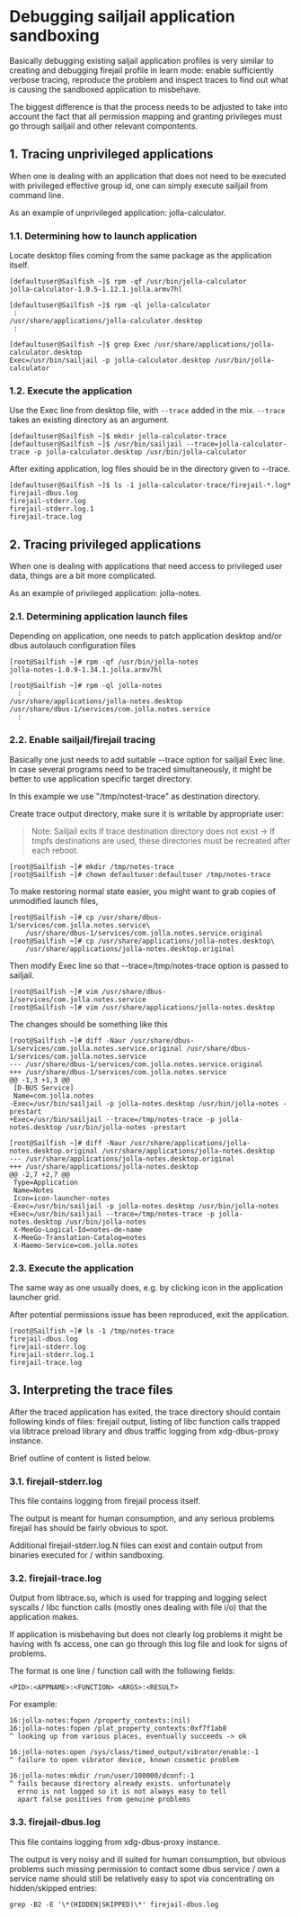 # Debugging sailjail application sandboxing

Basically debugging existing saljail application profiles is very
similar to creating and debugging firejail profile in learn mode: enable
sufficiently verbose tracing, reproduce the problem and inspect traces
to find out what is causing the sandboxed application to misbehave.

The biggest difference is that the process needs to be adjusted to take
into account the fact that all permission mapping and granting
privileges must go through sailjail and other relevant compontents.

## 1. Tracing unprivileged applications

When one is dealing with an application that does not need to be
executed with privileged effective group id, one can simply execute
sailjail from command line.

As an example of unprivileged application: jolla-calculator.

### 1.1. Determining how to launch application

Locate desktop files coming from the same package as the application
itself.

    [defaultuser@Sailfish ~]$ rpm -qf /usr/bin/jolla-calculator
    jolla-calculator-1.0.5-1.12.1.jolla.armv7hl

    [defaultuser@Sailfish ~]$ rpm -ql jolla-calculator
     :
    /usr/share/applications/jolla-calculator.desktop
     :

    [defaultuser@Sailfish ~]$ grep Exec /usr/share/applications/jolla-calculator.desktop
    Exec=/usr/bin/sailjail -p jolla-calculator.desktop /usr/bin/jolla-calculator

### 1.2. Execute the application

Use the Exec line from desktop file, with `--trace` added in the
mix. `--trace` takes an existing directory as an argument.

    [defaultuser@Sailfish ~]$ mkdir jolla-calculator-trace
    [defaultuser@Sailfish ~]$ /usr/bin/sailjail --trace=jolla-calculator-trace -p jolla-calculator.desktop /usr/bin/jolla-calculator

After exiting application, log files should be in the directory given
to --trace.

    [defaultuser@Sailfish ~]$ ls -1 jolla-calculator-trace/firejail-*.log*
    firejail-dbus.log
    firejail-stderr.log
    firejail-stderr.log.1
    firejail-trace.log

## 2. Tracing privileged applications

When one is dealing with applications that need access to privileged
user data, things are a bit more complicated.

As an example of privileged application: jolla-notes.

### 2.1. Determining application launch files

Depending on application, one needs to patch application desktop and/or
dbus autolauch configuration files

    [root@Sailfish ~]# rpm -qf /usr/bin/jolla-notes
    jolla-notes-1.0.9-1.34.1.jolla.armv7hl

    [root@Sailfish ~]# rpm -ql jolla-notes
      :
    /usr/share/applications/jolla-notes.desktop
    /usr/share/dbus-1/services/com.jolla.notes.service
      :

### 2.2. Enable sailjail/firejail tracing

Basically one just needs to add suitable --trace option for sailjail
Exec line. In case several programs need to be traced simultaneously,
it might be better to use application specific target directory.

In this example we use "/tmp/notest-trace" as destination directory.

Create trace output directory, make sure it is writable by appropriate
user:

> Note: Sailjail exits if trace destination directory does not exist
> -&gt; If tmpfs destinations are used, these directories must be
> recreated after each reboot.

    [root@Sailfish ~]# mkdir /tmp/notes-trace
    [root@Sailfish ~]# chown defaultuser:defaultuser /tmp/notes-trace

To make restoring normal state easier, you might want to grab copies of
unmodified launch files,

    [root@Sailfish ~]# cp /usr/share/dbus-1/services/com.jolla.notes.service\
        /usr/share/dbus-1/services/com.jolla.notes.service.original
    [root@Sailfish ~]# cp /usr/share/applications/jolla-notes.desktop\
        /usr/share/applications/jolla-notes.desktop.original

Then modify Exec line so that --trace=/tmp/notes-trace option is passed
to sailjail.

    [root@Sailfish ~]# vim /usr/share/dbus-1/services/com.jolla.notes.service
    [root@Sailfish ~]# vim /usr/share/applications/jolla-notes.desktop

The changes should be something like this

    [root@Sailfish ~]# diff -Naur /usr/share/dbus-1/services/com.jolla.notes.service.original /usr/share/dbus-1/services/com.jolla.notes.service
    --- /usr/share/dbus-1/services/com.jolla.notes.service.original
    +++ /usr/share/dbus-1/services/com.jolla.notes.service
    @@ -1,3 +1,3 @@
     [D-BUS Service]
     Name=com.jolla.notes
    -Exec=/usr/bin/sailjail -p jolla-notes.desktop /usr/bin/jolla-notes -prestart
    +Exec=/usr/bin/sailjail --trace=/tmp/notes-trace -p jolla-notes.desktop /usr/bin/jolla-notes -prestart

    [root@Sailfish ~]# diff -Naur /usr/share/applications/jolla-notes.desktop.original /usr/share/applications/jolla-notes.desktop
    --- /usr/share/applications/jolla-notes.desktop.original
    +++ /usr/share/applications/jolla-notes.desktop
    @@ -2,7 +2,7 @@
     Type=Application
     Name=Notes
     Icon=icon-launcher-notes
    -Exec=/usr/bin/sailjail -p jolla-notes.desktop /usr/bin/jolla-notes
    +Exec=/usr/bin/sailjail --trace=/tmp/notes-trace -p jolla-notes.desktop /usr/bin/jolla-notes
     X-MeeGo-Logical-Id=notes-de-name
     X-MeeGo-Translation-Catalog=notes
     X-Maemo-Service=com.jolla.notes

### 2.3. Execute the application

The same way as one usually does, e.g. by clicking icon in the
application launcher grid.

After potential permissions issue has been reproduced, exit the
application.

    [root@Sailfish ~]# ls -1 /tmp/notes-trace
    firejail-dbus.log
    firejail-stderr.log
    firejail-stderr.log.1
    firejail-trace.log

## 3. Interpreting the trace files

After the traced application has exited, the trace directory should
contain following kinds of files: firejail output, listing of libc
function calls trapped via libtrace preload library and dbus traffic
logging from xdg-dbus-proxy instance.

Brief outline of content is listed below.

### 3.1. firejail-stderr.log

This file contains logging from firejail process itself.

The output is meant for human consumption, and any serious problems
firejail has should be fairly obvious to spot.

Additional firejail-stderr.log.N files can exist and contain output from
binaries executed for / within sandboxing.

### 3.2. firejail-trace.log

Output from libtrace.so, which is used for trapping and logging select
syscalls / libc function calls (mostly ones dealing with file i/o) that
the application makes.

If application is misbehaving but does not clearly log problems it might
be having with fs access, one can go through this log file and look for
signs of problems.

The format is one line / function call with the following fields:

    <PID>:<APPNAME>:<FUNCTION> <ARGS>:<RESULT>

For example:

    16:jolla-notes:fopen /property_contexts:(nil)
    16:jolla-notes:fopen /plat_property_contexts:0xf7f1ab8
    ^ looking up from various places, eventually succeeds -> ok

    16:jolla-notes:open /sys/class/timed_output/vibrator/enable:-1
    ^ failure to open vibrator device, known cosmetic problem

    16:jolla-notes:mkdir /run/user/100000/dconf:-1
    ^ fails because directory already exists. unfortunately
      errno is not logged so it is not always easy to tell
      apart false positives from genuine problems

### 3.3. firejail-dbus.log

This file contains logging from xdg-dbus-proxy instance.

The output is very noisy and ill suited for human consumption, but
obvious problems such missing permission to contact some dbus service /
own a service name should still be relatively easy to spot via
concentrating on hidden/skipped entries:

    grep -B2 -E '\*(HIDDEN|SKIPPED)\*' firejail-dbus.log
